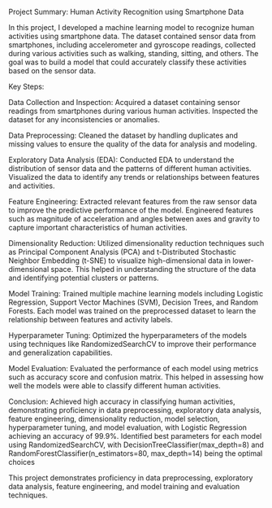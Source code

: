 Project Summary: Human Activity Recognition using Smartphone Data

In this project, I developed a machine learning model to recognize human activities using smartphone data. The dataset contained sensor data from smartphones, including accelerometer and gyroscope readings, collected during various activities such as walking, standing, sitting, and others. The goal was to build a model that could accurately classify these activities based on the sensor data.

Key Steps:

Data Collection and Inspection: Acquired a dataset containing sensor readings from smartphones during various human activities. Inspected the dataset for any inconsistencies or anomalies.

Data Preprocessing: Cleaned the dataset by handling duplicates and missing values to ensure the quality of the data for analysis and modeling.

Exploratory Data Analysis (EDA): Conducted EDA to understand the distribution of sensor data and the patterns of different human activities. Visualized the data to identify any trends or relationships between features and activities.

Feature Engineering: Extracted relevant features from the raw sensor data to improve the predictive performance of the model. Engineered features such as magnitude of acceleration and angles between axes and gravity to capture important characteristics of human activities.

Dimensionality Reduction: Utilized dimensionality reduction techniques such as Principal Component Analysis (PCA) and t-Distributed Stochastic Neighbor Embedding (t-SNE) to visualize high-dimensional data in lower-dimensional space. This helped in understanding the structure of the data and identifying potential clusters or patterns.

Model Training: Trained multiple machine learning models including Logistic Regression, Support Vector Machines (SVM), Decision Trees, and Random Forests. Each model was trained on the preprocessed dataset to learn the relationship between features and activity labels.

Hyperparameter Tuning: Optimized the hyperparameters of the models using techniques like RandomizedSearchCV to improve their performance and generalization capabilities.

Model Evaluation: Evaluated the performance of each model using metrics such as accuracy score and confusion matrix. This helped in assessing how well the models were able to classify different human activities.

Conclusion: Achieved high accuracy in classifying human activities, demonstrating proficiency in data preprocessing, exploratory data analysis, feature engineering, dimensionality reduction, model selection, hyperparameter tuning, and model evaluation, with Logistic Regression achieving an accuracy of 99.9%. Identified best parameters for each model using RandomizedSearchCV, with DecisionTreeClassifier(max_depth=8) and RandomForestClassifier(n_estimators=80, max_depth=14) being the optimal choices

This project demonstrates proficiency in data preprocessing, exploratory data analysis, feature engineering, and model training and evaluation techniques.
